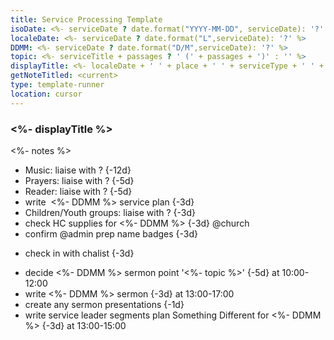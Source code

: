 ```yaml
---
title: Service Processing Template
isoDate: <%- serviceDate ? date.format("YYYY-MM-DD", serviceDate): '?' %>
localeDate: <%- serviceDate ? date.format("L",serviceDate): '?' %>
DDMM: <%- serviceDate ? date.format("D/M",serviceDate): '?' %>
topic: <%- serviceTitle + passages ? ' (' + passages + ')' : '' %>
displayTitle: <%- localeDate + ' ' + place + ' ' + serviceType + ' ' + '"' + serviceTitle + '" @' + isoDate + ' (' + startTime + ')' %>
getNoteTitled: <current>
type: template-runner
location: cursor
---
```

### <%- displayTitle %>
 <%- notes %>
* Music: liaise with ? {-12d}
* Prayers: liaise with ? {-5d}
* Reader: liaise with ? {-5d}
* write  <%- DDMM %> service plan {-3d}
* Children/Youth groups: liaise with ? {-3d}
* check HC supplies for <%- DDMM %> {-3d} @church
* confirm @admin prep name badges {-3d}
+ check in with chalist {-3d}
* decide <%- DDMM %> sermon point '<%- topic %>' {-5d} at 10:00-12:00
* write <%- DDMM %> sermon {-3d} at 13:00-17:00
* create any sermon presentations {-1d}
* write service leader segments plan Something Different for <%- DDMM %> {-3d} at 13:00-15:00